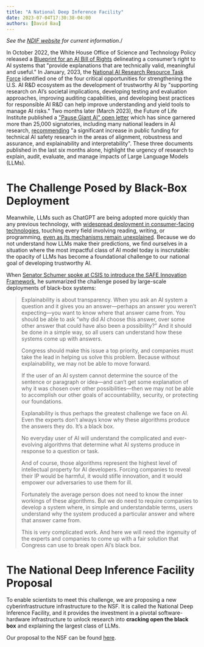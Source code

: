 ```yaml
---
title: "A National Deep Inference Facility"
date: 2023-07-04T17:30:38-04:00
authors: [David Bau]
---
```

*See the [NDIF website](https://ndif.us/) for current information.*/

In October 2022, the White House Office of Science and Technology Policy released a [Blueprint for an AI Bill of Rights](https://www.whitehouse.gov/ostp/ai-bill-of-rights/) delineating a consumer’s right to AI systems that "provide explanations that are technically valid, meaningful and useful." In January, 2023, the [National AI Research Resource Task Force](http://www.ai.gov/wp-content/uploads/2023/01/NAIRR-TF-Final-Report-2023.pdf) identified one of the four critical opportunities for strengthening the U.S. AI R&D ecosystem as the development of trustworthy AI by "supporting research on AI’s societal implications, developing testing and evaluation approaches, improving auditing capabilities, and developing best practices for responsible AI R&D can help improve understanding and yield tools to manage AI risks." Two months later (March 2023), the Future of Life Institute published a ["Pause Giant AI" open letter](https://futureoflife.org/open-letter/pause-giant-ai-experiments/) which has since garnered more than 25,000 signatories, including many national leaders in AI research, [recommending](https://futureoflife.org/wp-content/uploads/2023/04/FLI_Policymaking_In_The_Pause.pdf) "a significant increase in public funding for technical AI safety research in the areas of alignment, robustness and assurance, and explainability and interpretability". These three documents published in the last six months alone, highlight the urgency of research to explain, audit, evaluate, and manage impacts of Large Language Models (LLMs).

# The Challenge Posed by Black-Box Deployment

Meanwhile, LLMs such as ChatGPT are being adopted more quickly than any previous technology, with [widespread deployment in consumer-facing technologies](https://www.nytimes.com/2023/02/16/technology/bingchatbot-microsoft-chatgpt.html), touching every
field involving reading, writing, or programming, [even as its mechanisms remain unexplained](https://www.sciencedirect.com/science/article/pii/S0268401223000233).  Because we do not understand how LLMs make their predictions, we find ourselves in a situation where the most impactful class of AI model today is inscrutable: the opacity of LLMs has become a foundational challenge to our national goal of developing trustworthy AI.

When [Senator Schumer spoke at CSIS to introduce the SAFE Innovation Framework](https://www.csis.org/events/sen-chuck-schumer-launches-safe-innovation-ai-age-csis), he summarized the challenge posed by large-scale deployments of black-box systems:

> Explainability is about transparency. When you ask an AI system a question and it gives you an answer—perhaps an answer you weren’t expecting—you want to know where that answer came from.  You should be able to ask “why did AI choose this answer, over some other answer that could have also been a possibility?” And it should be done in a simple way, so all users can understand how these systems come up with answers.
>
> Congress should make this issue a top priority, and companies must take the lead in helping us solve this problem. Because without explainability, we may not be able to move forward.
>
> If the user of an AI system cannot determine the source of the sentence or paragraph or idea—and can’t get some explanation of why it was chosen over other possibilities—then we may not be able to accomplish our other goals of accountability, security, or protecting our foundations.
> 
> Explanability is thus perhaps the greatest challenge we face on AI. Even the experts don’t always know why these algorithms produce the answers they do. It’s a black box.
>
> No everyday user of AI will understand the complicated and ever-evolving algorithms that determine what AI systems produce in response to a question or task.
>
> And of course, those algorithms represent the highest level of intellectual property for AI developers. Forcing companies to reveal their IP would be harmful, it would stifle innovation, and it would empower our adversaries to use them for ill.
>
> Fortunately the average person does not need to know the inner workings of these algorithms. But we do need to require companies to develop a system where, in simple and understandable terms, users understand why the system produced a particular answer and where that answer came from.
>
> This is very complicated work. And here we will need the ingenuity of the experts and companies to come up with a fair solution that Congress can use to break open AI’s black box.

# The National Deep Inference Facility Proposal

To enable scientists to meet this challenge, we are proposing a new cyberinfrastructure infrastructure to the NSF.  It is called the National Deep Inference Facility, and it provides the investment in a pivotal software-hardware infrastructure to unlock research into **cracking open the black box** and explaining the largest class of LLMs.

Our proposal to the NSF can be found [here](http://ndif.us/).
